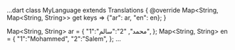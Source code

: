 ...dart
class MyLanguage extends Translations {
  @override
  Map<String, Map<String, String>> get keys => {"ar": ar, "en": en};
}

Map<String, String> ar = {
  "1":"محمد",
  "2":"سالم",
};
Map<String, String> en = {
  "1":"Mohammed",
  "2":"Salem",
};
...
